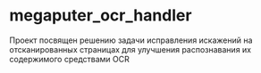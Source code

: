 # megaputer_ocr_handler
Проект посвящен решению задачи исправления искажений на отсканированных страницах для улучшения распознавания их содержимого средствами OCR

